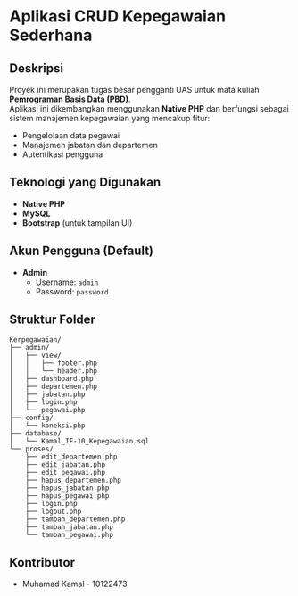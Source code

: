 # Aplikasi CRUD Kepegawaian Sederhana

## Deskripsi
Proyek ini merupakan tugas besar pengganti UAS untuk mata kuliah **Pemrograman Basis Data (PBD)**.  
Aplikasi ini dikembangkan menggunakan **Native PHP** dan berfungsi sebagai sistem manajemen kepegawaian yang mencakup fitur:
- Pengelolaan data pegawai
- Manajemen jabatan dan departemen
- Autentikasi pengguna

## Teknologi yang Digunakan
- **Native PHP**
- **MySQL**
- **Bootstrap** (untuk tampilan UI)

## Akun Pengguna (Default)
- **Admin**  
  - Username: `admin`  
  - Password: `password`  

## Struktur Folder
```
Kerpegawaian/
├── admin/
│   ├── view/
│   │   ├── footer.php
│   │   └── header.php
│   ├── dashboard.php
│   ├── departemen.php
│   ├── jabatan.php
│   ├── login.php
│   └── pegawai.php
├── config/
│   └── koneksi.php
├── database/
│   └── Kamal_IF-10_Kepegawaian.sql
└── proses/
    ├── edit_departemen.php
    ├── edit_jabatan.php
    ├── edit_pegawai.php
    ├── hapus_departemen.php
    ├── hapus_jabatan.php
    ├── hapus_pegawai.php
    ├── login.php
    ├── logout.php
    ├── tambah_departemen.php
    ├── tambah_jabatan.php
    └── tambah_pegawai.php
```

## Kontributor
- Muhamad Kamal - 10122473
